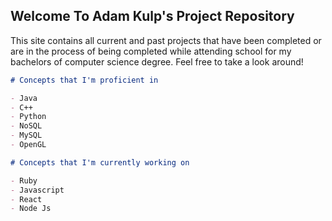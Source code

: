 ## Welcome To Adam Kulp's Project Repository

This site contains all current and past projects that have been completed or are in the process of being completed while attending school for my bachelors of computer
science degree. Feel free to take a look around!



```markdown
# Concepts that I'm proficient in

- Java
- C++
- Python
- NoSQL
- MySQL
- OpenGL
```

```markdown
# Concepts that I'm currently working on

- Ruby
- Javascript
- React
- Node Js

```

